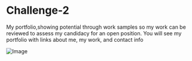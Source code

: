 # Challenge-2
My portfolio,showing potential through work samples so my work can be reviewed to assess my candidacy for an open position.
You will see my portfolio with links about me, my work, and contact info 

![Image][def]

[def]: images/challenge-2.png